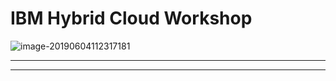 # IBM Hybrid Cloud Workshop

![image-20190604112317181](images/image-20190604112317181-9640197.png)

---

---

